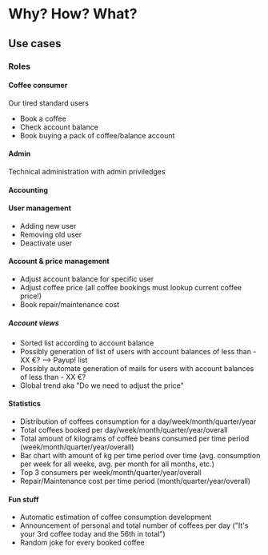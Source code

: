 # Why? How? What?

## Use cases

### Roles

#### Coffee consumer

Our tired standard users

- Book a coffee
- Check account balance
- Book buying a pack of coffee/balance account

#### Admin

Technical administration with admin priviledges

#### Accounting

#### User management

- Adding new user
- Removing old user
- Deactivate user

#### Account & price management

- Adjust account balance for specific user
- Adjust coffee price (all coffee bookings must lookup current coffee price!)
- Book repair/maintenance cost

##### Account views

- Sorted list according to account balance
- Possibly generation of list of users with account balances of less than - XX €? --> Payup! list
- Possibly automate generation of mails for users with account balances of less than - XX €?
- Global trend aka "Do we need to adjust the price"

#### Statistics

- Distribution of coffees consumption for a day/week/month/quarter/year
- Total coffees booked per day/week/month/quarter/year/overall
- Total amount of kilograms of coffee beans consumed per time period (week/month/quarter/year/overall)
- Bar chart with amount of kg per time period over time (avg. consumption per week for all weeks, avg. per month for all months, etc.)
- Top 3 consumers per week/month/quarter/year/overall
- Repair/Maintenance cost per time period (month/quarter/year/overall)

#### Fun stuff

- Automatic estimation of coffee consumption development
- Announcement of personal and total number of coffees per day ("It's your 3rd coffee today and the 56th in total")
- Random joke for every booked coffee
